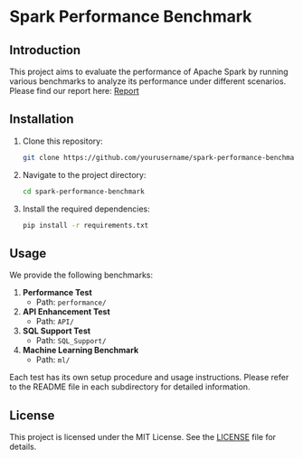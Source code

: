 # Spark Performance Benchmark

## Introduction
This project aims to evaluate the performance of Apache Spark by running various benchmarks to analyze its performance under different scenarios. Please find our report here: [Report](https://drive.google.com/file/d/1FDsOTmXqH21DpCBXwq6cjq6xY3FPtKqh/view?usp=sharing)

## Installation
1. Clone this repository:
    ```bash
    git clone https://github.com/yourusername/spark-performance-benchmark.git
    ```
2. Navigate to the project directory:
    ```bash
    cd spark-performance-benchmark
    ```
3. Install the required dependencies:
    ```bash
    pip install -r requirements.txt
    ```
## Usage
We provide the following benchmarks:

1. **Performance Test**
    - Path: `performance/`
2. **API Enhancement Test**
    - Path: `API/`
3. **SQL Support Test**
    - Path: `SQL_Support/`
4. **Machine Learning Benchmark**
    - Path: `ml/`

Each test has its own setup procedure and usage instructions. Please refer to the README file in each subdirectory for detailed information.

## License
This project is licensed under the MIT License. See the [LICENSE](LICENSE) file for details.
